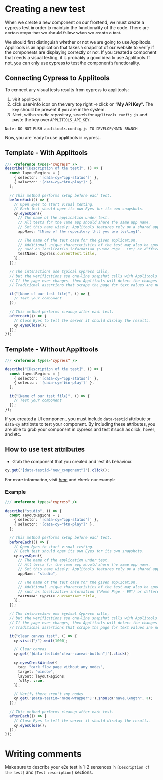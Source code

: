 # Creating a new test

When we create a new component on our frontend, we must create a cypress test in order to maintain the functionality of the code. There are certain steps that we should follow when we create a test.

We should first distinguish whether or not we are going to use Applitools. Applitools is an application that takes a snapshot of our website to verify if the components are displaying correctly or not.
If you created a component that needs a visual testing, it is probably a good idea to use Applitools. If not, you can only use cypress to test the component’s functionality.

## Connecting Cypress to Applitools

To connect any visual tests results from cypress to applitools:

1. visit applitools
2. click user-info icon on the very top right ⇒ click on “**My API Key”.** The key should be present if you are in the system.
3. Next, within studio repository, search for `applitools.config.js` and paste the key over `APPLITOOLS_API_KEY`.

`Note: DO NOT PUSH applitools.config.js TO DEVELOP/MAIN BRANCH`

Now, you are ready to use applitools in cypress.

## Template - With Applitools

```ts
/// <reference types="cypress" />
describe("[Description of the test]", () => {
  const layoutRegions = [
    { selector: '[data-cy="app-status"]' },
    { selector: '[data-cy="btn-play"]' },
  ];

  // This method performs setup before each test.
  beforeEach(() => {
    // Open Eyes to start visual testing.
    // Each test should open its own Eyes for its own snapshots.
    cy.eyesOpen({
      // The name of the application under test.
      // All tests for the same app should share the same app name.
      // Set this name wisely: Applitools features rely on a shared app name across tests.
      appName: "[Name of the repository that you are testing]",

      // The name of the test case for the given application.
      // Additional unique characteristics of the test may also be specified as part of the test name,
      // such as localization information ("Home Page - EN") or different user permissions ("Login by admin").
      testName: Cypress.currentTest.title,
    });
  });

  // The interactions use typical Cypress calls,
  // but the verifications use one-line snapshot calls with Applitools Eyes.
  // If the page ever changes, then Applitools will detect the changes and highlight them in the Eyes Test Manager.
  // Traditional assertions that scrape the page for text values are not needed here.

  it("[Name of our test file]", () => {
    // Test your component
  });

  // This method performs cleanup after each test.
  afterEach(() => {
    // Close Eyes to tell the server it should display the results.
    cy.eyesClose();
  });
});
```

## Template - Without Applitools

```ts
/// <reference types="cypress" />

describe("[Description of the test]", () => {
  const layoutRegions = [
    { selector: '[data-cy="app-status"]' },
    { selector: '[data-cy="btn-play"]' },
  ];

  it("[Name of our test file]", () => {
    // Test your component
  });
});
```

If you created a UI component, you must include `data-testid` attribute or `data-cy` attribute to test your component. By including these attributes, you are able to grab your component in cypress and test it such as click, hover, and etc.

## How to use test attributes

- Grab the component that you created and test its behaviour.

```ts
cy.get('[data-testid="new_component"]').click();
```

For more information, visit [here](https://docs.cypress.io/guides/end-to-end-testing/writing-your-first-end-to-end-test) and check our example.

### Example

```ts
/// <reference types="cypress" />

describe("studio", () => {
  const layoutRegions = [
    { selector: '[data-cy="app-status"]' },
    { selector: '[data-cy="btn-play"]' },
  ];

  // This method performs setup before each test.
  beforeEach(() => {
    // Open Eyes to start visual testing.
    // Each test should open its own Eyes for its own snapshots.
    cy.eyesOpen({
      // The name of the application under test.
      // All tests for the same app should share the same app name.
      // Set this name wisely: Applitools features rely on a shared app name across tests.
      appName: "studio",

      // The name of the test case for the given application.
      // Additional unique characteristics of the test may also be specified as part of the test name,
      // such as localization information ("Home Page - EN") or different user permissions ("Login by admin").
      testName: Cypress.currentTest.title,
    });
  });

  // The interactions use typical Cypress calls,
  // but the verifications use one-line snapshot calls with Applitools Eyes.
  // If the page ever changes, then Applitools will detect the changes and highlight them in the Eyes Test Manager.
  // Traditional assertions that scrape the page for text values are not needed here.

  it("clear canvas test", () => {
    cy.visit("/").wait(1000);

    // Clear canvas
    cy.get('[data-testid="clear-canvas-button"]').click();

    cy.eyesCheckWindow({
      tag: "dark flow page without any nodes",
      target: "window",
      layout: layoutRegions,
      fully: true,
    });

    // Verify there aren't any nodes
    cy.get('[data-testid="node-wrapper"]').should("have.length", 0);
  });

  // This method performs cleanup after each test.
  afterEach(() => {
    // Close Eyes to tell the server it should display the results.
    cy.eyesClose();
  });
});
```

# Writing comments

Make sure to describe your e2e test in 1-2 sentences in `[Description of the test]` and `[Test description]` sections.
